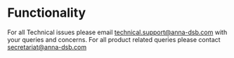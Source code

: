 # Functionality
For all Technical issues please email technical.support@anna-dsb.com with your queries and concerns. 
For all product related queries please contact secretariat@anna-dsb.com
